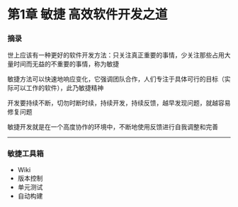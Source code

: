 第1章 敏捷 高效软件开发之道
===

### 摘录

世上应该有一种更好的软件开发方法：只关注真正重要的事情，少关注那些占用大量时间而无益的不重要的事情，称为敏捷

敏捷方法可以快速地响应变化，它强调团队合作，人们专注于具体可行的目标（实际可以工作的软件），此乃敏捷精神

开发要持续不断，切勿时断时续，持续开发，持续反馈，越早发现问题，就越容易修复问题

敏捷开发就是在一个高度协作的环境中，不断地使用反馈进行自我调整和完善

---

### 敏捷工具箱

- Wiki
- 版本控制
- 单元测试
- 自动构建
